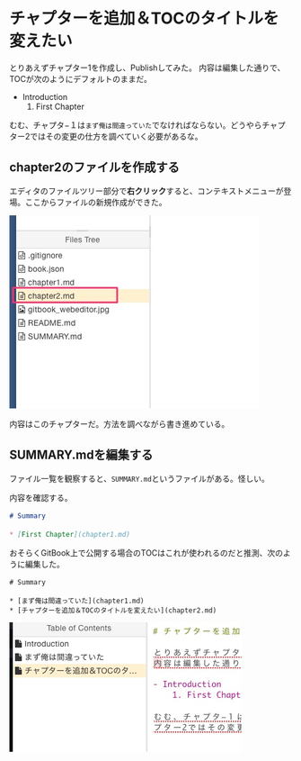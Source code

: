# チャプターを追加＆TOCのタイトルを変えたい

とりあえずチャプター1を作成し、Publishしてみた。
内容は編集した通りで、TOCが次のようにデフォルトのままだ。

- Introduction
    1. First Chapter

むむ、チャプタ−１は`まず俺は間違っていた`でなければならない。どうやらチャプター2ではその変更の仕方を調べていく必要があるな。


## chapter2のファイルを作成する

エディタのファイルツリー部分で**右クリック**すると、コンテキストメニューが登場。ここからファイルの新規作成ができた。

![Add new File](new_chapter.jpg)

内容はこのチャプターだ。方法を調べながら書き進めている。

## SUMMARY.mdを編集する

ファイル一覧を観察すると、`SUMMARY.md`というファイルがある。怪しい。

内容を確認する。

```markdown:SUMMARY.md
# Summary

* [First Chapter](chapter1.md)
```

おそらくGitBook上で公開する場合のTOCはこれが使われるのだと推測、次のように編集した。

```
# Summary

* [まず俺は間違っていた](chapter1.md)
* [チャプターを追加＆TOCのタイトルを変えたい](chapter2.md)
```

![Update TOC](update_toc.jpg)